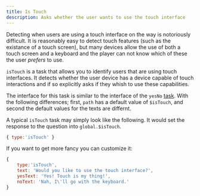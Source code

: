 ```yaml
---
title: Is Touch
description: Asks whether the user wants to use the touch interface
---
```


Detecting when users are using a touch interface on the way is notoriously difficult.
It is reasonably easy to detect touch features (such as the existance of a touch screen),
but many devices allow the use of both a touch screen and a keyboard and the player can 
not know which of these the user *prefers* to use.

`isTouch` is a task that allows you to identify users that are using touch interfaces.
It detects whether the user device has a device capable of touch interactions and if so
explicitly asks if they whish to use these capabilities.

The interface for this task is similar to the interface of the `yesNo` [task](../yesno).
With the following differences; first, `path` has a default value of `$isTouch`, and second the default values for the texts are differnt.

A typical `isTouch` task may simply look like the following.
It would set the response to the question into `global.$isTouch`.

```javascript
{ type:'isTouch' }
```

If you want to get more fancy you can customize it:

```javascript
{ 
    type:'isTouch',
    text: 'Would you like to use the touch interface?',
    yesText: 'Yes! Touch is my thing!',
    noText: 'Nah, I\'ll go with the keyboard.'
}
```
